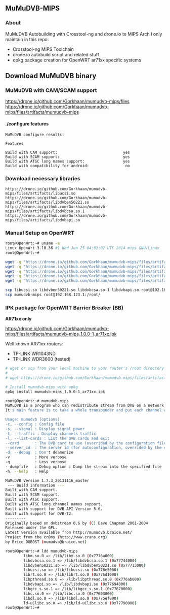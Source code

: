 ## MuMuDVB-MIPS

### About

MuMuDVB Autobuilding with Crosstool-ng and drone.io to MIPS Arch
I only maintain in this repo:
- Crosstool-ng MIPS Toolchain
- drone.io autobuild script and related stuff
- opkg package creation for OpenWRT ar71xx specific systems

## Download MuMuDVB binary
### MuMuDVB with CAM/SCAM support
https://drone.io/github.com/Gorkhaan/mumudvb-mips/files
https://drone.io/github.com/Gorkhaan/mumudvb-mips/files/artifacts/mumudvb-mips

#### ./configure features
```
MuMuDVB configure results:

Features

Build with CAM support:                             yes
Build with SCAM support:                            yes
Build with ATSC long names support:                 yes
Build with compatibility for android:                no
```

### Download necessary libraries
```
https://drone.io/github.com/Gorkhaan/mumudvb-mips/files/artifacts/libucsi.so
https://drone.io/github.com/Gorkhaan/mumudvb-mips/files/artifacts/libdvben50221.so
https://drone.io/github.com/Gorkhaan/mumudvb-mips/files/artifacts/libdvbcsa.so.1
https://drone.io/github.com/Gorkhaan/mumudvb-mips/files/artifacts/libdvbapi.so
```

### Manual Setup on OpenWRT
```bash
root@OpenWrt:~# uname -a
Linux OpenWrt 3.10.36 #1 Wed Jun 25 04:02:02 UTC 2014 mips GNU/Linux
root@OpenWrt:~#
```

```bash
wget -q "https://drone.io/github.com/Gorkhaan/mumudvb-mips/files/artifacts/mumudvb-mips" -O mumudvb-mips
wget -q "https://drone.io/github.com/Gorkhaan/mumudvb-mips/files/artifacts/libucsi.so" -O libucsi.so
wget -q "https://drone.io/github.com/Gorkhaan/mumudvb-mips/files/artifacts/libdvben50221.so" -O libdvben50221.so
wget -q "https://drone.io/github.com/Gorkhaan/mumudvb-mips/files/artifacts/libdvbcsa.so.1" -O libdvbcsa.so.1
wget -q "https://drone.io/github.com/Gorkhaan/mumudvb-mips/files/artifacts/libdvbapi.so" -O libdvbapi.so

scp libucsi.so libdvben50221.so libdvbcsa.so.1 libdvbapi.so root@192.168.123.1:/lib/
scp mumudvb-mips root@192.168.123.1:/root/
```

### IPK package for OpenWRT Barrier Breaker (BB)
**AR71xx only**

https://drone.io/github.com/Gorkhaan/mumudvb-mips/files/artifacts/mumudvb-mips_1.0.0-1_ar71xx.ipk

Well known AR71xx routers:
- TP-LINK WR1043ND
- TP-LINK WDR3600 (tested)

```bash
# wget or scp from your local machine to your router's /root directory
#
# wget https://drone.io/github.com/Gorkhaan/mumudvb-mips/files/artifacts/mumudvb-mips_1.0.0-1_ar71xx.ipk -O /root/mumudvb-mips_1.0.0-1_ar71xx.ipk

# Install mumudvb-mips with opkg
opkg install mumudvb-mips_1.0.0-1_ar71xx.ipk
```

```bash
root@OpenWrt:~# mumudvb-mips
MuMuDVB is a program who can redistribute stream from DVB on a network, in multicast or in http unicast.
It's main feature is to take a whole transponder and put each channel on a different multicast IP.

Usage: mumudvb [options]
-c, --config : Config file
-s, --signal : Display signal power
-t, --traffic : Display channels traffic
-l, --list-cards : List the DVB cards and exit
--card       : The DVB card to use (overrided by the configuration file)
--server_id  : The server id (for autoconfiguration, overrided by the configuration file)
-d, --debug  : Don't deamonize
-v           : More verbose
-q           : Less verbose
--dumpfile   : Debug option : Dump the stream into the specified file
-h, --help   : Help

MuMuDVB Version 1.7.3_20131116_master
 --- Build information ---
Built with CAM support.
Built with SCAM support.
Built with ATSC support.
Built with ATSC long channel names support.
Built with support for DVB API Version 5.6.
Built with support for DVB-T2.
---------
Originally based on dvbstream 0.6 by (C) Dave Chapman 2001-2004
Released under the GPL.
Latest version available from http://mumudvb.braice.net/
Project from the cr@ns (http://www.crans.org)
by Brice DUBOST (mumudvb@braice.net)

root@OpenWrt:~# ldd mumudvb-mips
        libm.so.0 => /lib/libm.so.0 (0x7776a000)
        libdvbcsa.so.1 => /lib/libdvbcsa.so.1 (0x77744000)
        libdvben50221.so => /lib/libdvben50221.so (0x77713000)
        libucsi.so => /lib/libucsi.so (0x776e5000)
        librt.so.0 => /lib/librt.so.0 (0x776d1000)
        libpthread.so.0 => /lib/libpthread.so.0 (0x776ab000)
        libdvbapi.so => /lib/libdvbapi.so (0x77694000)
        libgcc_s.so.1 => /lib/libgcc_s.so.1 (0x77670000)
        libc.so.0 => /lib/libc.so.0 (0x77603000)
        libdl.so.0 => /lib/libdl.so.0 (0x775ef000)
        ld-uClibc.so.0 => /lib/ld-uClibc.so.0 (0x77790000)
root@OpenWrt:~#
```
